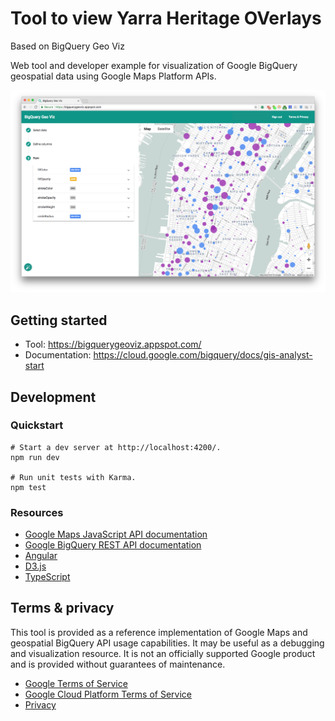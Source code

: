 # Tool to view Yarra Heritage OVerlays 

Based on BigQuery Geo Viz 

Web tool and developer example for visualization of Google BigQuery geospatial data using Google Maps Platform APIs.

![preview](preview.png)

## Getting started

- Tool: https://bigquerygeoviz.appspot.com/
- Documentation: https://cloud.google.com/bigquery/docs/gis-analyst-start

## Development

### Quickstart

```shell
# Start a dev server at http://localhost:4200/.
npm run dev

# Run unit tests with Karma.
npm test
```
### Resources

- [Google Maps JavaScript API documentation](https://developers.google.com/maps/documentation/javascript/)
- [Google BigQuery REST API documentation](https://cloud.google.com/bigquery/docs/reference/rest/v2/)
- [Angular](https://angular.io/)
- [D3.js](https://d3js.org/)
- [TypeScript](https://www.typescriptlang.org/)

## Terms & privacy

This tool is provided as a reference implementation of Google Maps and geospatial BigQuery API usage capabilities. It may
be useful as a debugging and visualization resource. It is not an officially supported Google product and is provided without
guarantees of maintenance.

- [Google Terms of Service](https://policies.google.com/terms)
- [Google Cloud Platform Terms of Service](https://cloud.google.com/terms/)
- [Privacy](https://policies.google.com/privacy)

